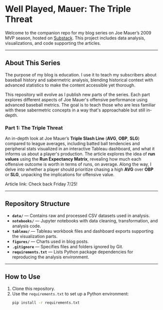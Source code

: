# Well Played, Mauer: The Triple Threat

Welcome to the companion repo for my blog series on Joe Mauer’s 2009 MVP season, hosted on [Substack](https://reachedonerror.substack.com/). 
This project includes data analysis, visualizations, and code supporting the articles.

---

## About This Series

The purpose of my blog is education. I use it to teach my subscribers about baseball history and sabermetric analysis, blending historical context with advanced statistics to make the content accessible yet thorough.

This repository will evolve as I publish new parts of the series. Each part explores different aspects of Joe Mauer's offensive performance using advanced baseball metrics. The goal is to teach those who are less familiar with these sabermetric concepts in a way that's approachable but still in-depth.


### Part 1: The Triple Threat  

An in-depth look at Joe Mauer’s **Triple Slash Line** (**AVG**, **OBP**, **SLG**) compared to league averages, including batted ball tendencies and peripheral stats visualized in an interactive Tableau dashboard, and what it informs us about a player's production. The article explores the idea of **run values** using the **Run Expectancy Matrix**, revealing how much each offensive outcome is worth in terms of runs, on average. Along the way, I delve into whether a player should prioritize chasing a high **AVG** over **OBP** or **SLG**, unpacking the implications for offensive value.

Article link: Check back Friday 7/25!

---

## Repository Structure

- **`data/`** — Contains raw and processed CSV datasets used in analysis.  
- **`notebooks/`** — Jupyter notebooks with data cleaning, transformation, and analysis code.  
- **`tableau/`** — Tableau workbook files and dashboard exports supporting the visualization parts.  
- **`figures/`** — Charts used in blog posts.  
- **`.gitignore`** — Specifies files and folders ignored by Git.  
- **`requirements.txt`** — Lists Python package dependencies for reproducing the analysis environment.

---

## How to Use

1. Clone this repository.  
2. Use the `requirements.txt` to set up a Python environment:  
   ```bash
   pip install -r requirements.txt

